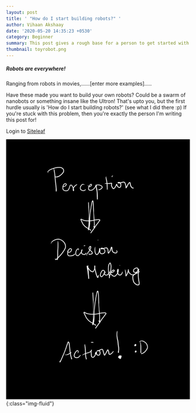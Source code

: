 ```yaml
---
layout: post
title: ' "How do I start building robots?" '
author: Vihaan Akshaay
date: '2020-05-20 14:35:23 +0530'
category: Beginner
summary: This post gives a rough base for a person to get started with robotics
thumbnail: toyrobot.png
---
```


##### Robots are everywhere! 
Ranging from robots in movies,......[enter more examples]..... 

Have these made you want to build your own robots? Could be a swarm of nanobots or something insane like the Ultron! That's upto you, but the first hurdle usually is 'How do I start building robots?' (see what I did there :p) If you're stuck with this problem, then you're exactly the person I'm writing this post for! 



Login to [Siteleaf](https://www.siteleaf.com/)

![](/assets/img/posts/How-Do-I-Build-Robots/Robotflow.jpeg){:class="img-fluid"}





